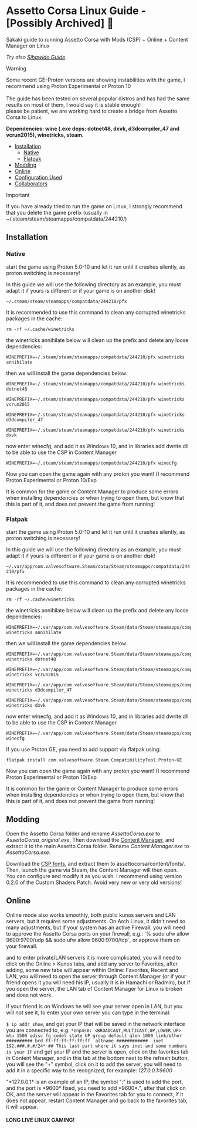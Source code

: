 # Assetto Corsa Linux Guide - [Possibly Archived] 🌠 
Sakaki guide to running Assetto Corsa with Mods (CSP) + Online + Content Manager on Linux<br>

*Try also [Sihawido Guide](https://github.com/sihawido/assettocorsa-linux-setup/).*

> [!WARNING]
> Some recent GE-Proton versions are showing instabilities with the game, I recommend using Proton Experimental or Proton 10<br>  
> The guide has been tested on several popular distros and has had the same results on most of them, I would say it is stable enough!<br>
> please be patient, we are working hard to create a bridge from Assetto Corsa to Linux.

__Dependencies: wine (.exe deps: dotnet48, dxvk, d3dcompiler_47 and vcrun2015), winetricks, steam.__

- [Installation](#installation)
  - [Native](#native)
  - [Flatpak](#flatpak)
- [Modding](#modding)
- [Online](#online)
- [Configuration Used](doc)
- [Collaborators](doc/thanks-to-collaborators.md)

> [!IMPORTANT]
> <p>If you have already tried to run the game on Linux, I strongly recommend that you delete the game prefix (usually in ~/.steam/steam/steamapps/compatdata/244210/)

## Installation
 ### Native

start the game using Proton 5.0-10 and let it run until it crashes silently, as proton switching is necessary!

In this guide we will use the following directory as an example, you must adapt it if yours is different or if your game is on another disk!

`~/.steam/steam/steamapps/compatdata/244210/pfx`

It is recommended to use this command to clean any corrupted winetricks packages in the cache:

	rm -rf ~/.cache/winetricks

the winetricks annihilate below will clean up the prefix and delete any loose dependencies:

	WINEPREFIX=~/.steam/steam/steamapps/compatdata/244210/pfx winetricks annihilate

then we will install the game dependencies below:

	WINEPREFIX=~/.steam/steam/steamapps/compatdata/244210/pfx winetricks dotnet48

	WINEPREFIX=~/.steam/steam/steamapps/compatdata/244210/pfx winetricks vcrun2015
	
	WINEPREFIX=~/.steam/steam/steamapps/compatdata/244210/pfx winetricks d3dcompiler_47
	
	WINEPREFIX=~/.steam/steam/steamapps/compatdata/244210/pfx winetricks dxvk
	
now enter winecfg, and add it as Windows 10, and in libraries add dwrite.dll to be able to use the CSP in Content Manager

	WINEPREFIX=~/.steam/steam/steamapps/compatdata/244210/pfx winecfg

<p>Now you can open the game again with any proton you want! (I recommend Proton Experimental or Proton 10/Exp</p>
<p>It is common for the game or Content Manager to produce some errors when installing dependencies or when trying to open them, but know that this is part of it, and does not prevent the game from running!</p>

 ### Flatpak
 
start the game using Proton 5.0-10 and let it run until it crashes silently, as proton switching is necessary!

In this guide we will use the following directory as an example, you must adapt it if yours is different or if your game is on another disk!

`~/.var/app/com.valvesoftware.Steam/data/Steam/steamapps/compatdata/244210/pfx`

It is recommended to use this command to clean any corrupted winetricks packages in the cache:

	rm -rf ~/.cache/winetricks

the winetricks annihilate below will clean up the prefix and delete any loose dependencies:

	WINEPREFIX=~/.var/app/com.valvesoftware.Steam/data/Steam/steamapps/compatdata/244210/pfx winetricks annihilate

then we will install the game dependencies below:

	WINEPREFIX=~/.var/app/com.valvesoftware.Steam/data/Steam/steamapps/compatdata/244210/pfx winetricks dotnet48

	WINEPREFIX=~/.var/app/com.valvesoftware.Steam/data/Steam/steamapps/compatdata/244210/pfx winetricks vcrun2015
	
	WINEPREFIX=~/.var/app/com.valvesoftware.Steam/data/Steam/steamapps/compatdata/244210/pfx winetricks d3dcompiler_47
	
	WINEPREFIX=~/.var/app/com.valvesoftware.Steam/data/Steam/steamapps/compatdata/244210/pfx winetricks dxvk
now enter winecfg, and add it as Windows 10, and in libraries add dwrite.dll to be able to use the CSP in Content Manager
	
	WINEPREFIX=~/.var/app/com.valvesoftware.Steam/data/Steam/steamapps/compatdata/244210/pfx winecfg
	
If you use Proton GE, you need to add support via flatpak using:

	flatpak install com.valvesoftware.Steam.CompatibilityTool.Proton-GE
<p>Now you can open the game again with any proton you want! (I recommend Proton Experimental or Proton 10/Exp</p>
<p>It is common for the game or Content Manager to produce some errors when installing dependencies or when trying to open them, but know that this is part of it, and does not prevent the game from running!</p>
 
## Modding

Open the Assetto Corsa folder and rename *AssettoCorsa.exe* to *AssettoCorsa_original.exe*, Then download the [Content Manager](https://assettocorsa.club/content-manager.html), and extract it to the main Assetto Corsa folder. Rename *Content Manager.exe* to *AssettoCorsa.exe*.  
	
Download the [CSP fonts](https://acstuff.club/u/blob/ac-fonts.zip), and extract them to assettocorsa/content/fonts/. Then, launch the game via Steam, the Content Manager will then open.  
You can configure and modify it as you wish. I recommend using version 0.2.0 of the Custom Shaders Patch. Avoid very new or very old versions!

## Online

<p>Online mode also works smoothly, both public kunos servers and LAN servers, but it requires some adjustments. On Arch Linux, it didn't need so many adjustments, but if your system has an active Firewall, you will need to approve the Assetto Corsa ports on your firewall, e.g.: `% sudo ufw allow 9600:9700/udp && sudo ufw allow 9600:9700/tcp`, or approve them on your firewall.</p>

<p>and to enter private/LAN servers it is more complicated, you will need to click on the Online > Kunos tabs, and add any server to Favorites, after adding, some new tabs will appear within Online: Favorites, Recent and LAN, you will need to open the server through Content Manager (or if your friend opens it you will need his IP, usually it is in Hamachi or Radmin), but if you open the server, the LAN tab of Content Manager for Linux is broken and does not work.</p>
</p>if your friend is on Windows he will see your server open in LAN, but you will not see it, to enter your own server you can type in the terminal: 
<p>
  
`$ ip addr show`, and get your IP that will be saved in the network interface you are connected to, e.g: `*enp4s0: <BROADCAST,MULTICAST,UP,LOWER_UP> mtu 1500 qdisc fq_codel state UP group default qlen 1000
link/ether ########## brd ff:ff:ff:ff:ff:ff 
altname ############ 
inet 192.###.#.#/24* ## This last part where it says inet and some numbers is your IP`
and get your IP and the server is open, click on the favorites tab in Content Manager, and in this tab at the bottom next to the refresh button, you will see the "+" symbol, click on it to add the server, you will need to add it in a specific way to be recognized, for example: *127.0.0.1:9600*</p>
<p>"*127.0.0.1* is an example of an IP, the symbol ":" is used to add the port, and the port is *9600* fixed, you need to add *9600*.", after that click on OK, and the server will appear in the Favorites tab for you to connect, if it does not appear, restart Content Manager and go back to the favorites tab, it will appear.
</p>

#### LONG LIVE LINUX GAMING!
